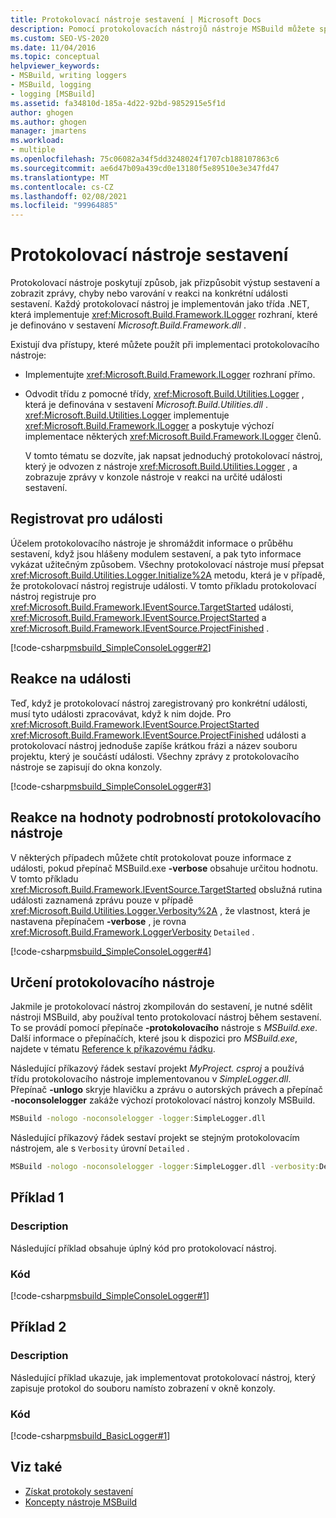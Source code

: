 ```yaml
---
title: Protokolovací nástroje sestavení | Microsoft Docs
description: Pomocí protokolovacích nástrojů nástroje MSBuild můžete spravovat a upravovat výstup sestavení a zobrazovat zprávy, chyby nebo varování v reakci na konkrétní události sestavení.
ms.custom: SEO-VS-2020
ms.date: 11/04/2016
ms.topic: conceptual
helpviewer_keywords:
- MSBuild, writing loggers
- MSBuild, logging
- logging [MSBuild]
ms.assetid: fa34810d-185a-4d22-92bd-9852915e5f1d
author: ghogen
ms.author: ghogen
manager: jmartens
ms.workload:
- multiple
ms.openlocfilehash: 75c06082a34f5dd3248024f1707cb188107863c6
ms.sourcegitcommit: ae6d47b09a439cd0e13180f5e89510e3e347fd47
ms.translationtype: MT
ms.contentlocale: cs-CZ
ms.lasthandoff: 02/08/2021
ms.locfileid: "99964885"
---
```

# <a name="build-loggers"></a>Protokolovací nástroje sestavení

Protokolovací nástroje poskytují způsob, jak přizpůsobit výstup sestavení a zobrazit zprávy, chyby nebo varování v reakci na konkrétní události sestavení. Každý protokolovací nástroj je implementován jako třída .NET, která implementuje <xref:Microsoft.Build.Framework.ILogger> rozhraní, které je definováno v sestavení *Microsoft.Build.Framework.dll* .

Existují dva přístupy, které můžete použít při implementaci protokolovacího nástroje:

- Implementujte <xref:Microsoft.Build.Framework.ILogger> rozhraní přímo.
- Odvodit třídu z pomocné třídy, <xref:Microsoft.Build.Utilities.Logger> , která je definována v sestavení *Microsoft.Build.Utilities.dll* . <xref:Microsoft.Build.Utilities.Logger> implementuje <xref:Microsoft.Build.Framework.ILogger> a poskytuje výchozí implementace některých <xref:Microsoft.Build.Framework.ILogger> členů.

  V tomto tématu se dozvíte, jak napsat jednoduchý protokolovací nástroj, který je odvozen z nástroje <xref:Microsoft.Build.Utilities.Logger> , a zobrazuje zprávy v konzole nástroje v reakci na určité události sestavení.

## <a name="register-for-events"></a>Registrovat pro události

Účelem protokolovacího nástroje je shromáždit informace o průběhu sestavení, když jsou hlášeny modulem sestavení, a pak tyto informace vykázat užitečným způsobem. Všechny protokolovací nástroje musí přepsat <xref:Microsoft.Build.Utilities.Logger.Initialize%2A> metodu, která je v případě, že protokolovací nástroj registruje události. V tomto příkladu protokolovací nástroj registruje pro <xref:Microsoft.Build.Framework.IEventSource.TargetStarted> události, <xref:Microsoft.Build.Framework.IEventSource.ProjectStarted> a <xref:Microsoft.Build.Framework.IEventSource.ProjectFinished> .

[!code-csharp[msbuild_SimpleConsoleLogger#2](../msbuild/codesnippet/CSharp/build-loggers_1.cs)]

## <a name="respond-to-events"></a>Reakce na události

Teď, když je protokolovací nástroj zaregistrovaný pro konkrétní události, musí tyto události zpracovávat, když k nim dojde. Pro <xref:Microsoft.Build.Framework.IEventSource.ProjectStarted> <xref:Microsoft.Build.Framework.IEventSource.ProjectFinished> události a protokolovací nástroj jednoduše zapíše krátkou frázi a název souboru projektu, který je součástí události. Všechny zprávy z protokolovacího nástroje se zapisují do okna konzoly.

[!code-csharp[msbuild_SimpleConsoleLogger#3](../msbuild/codesnippet/CSharp/build-loggers_2.cs)]

## <a name="respond-to-logger-verbosity-values"></a>Reakce na hodnoty podrobností protokolovacího nástroje

V některých případech můžete chtít protokolovat pouze informace z události, pokud přepínač MSBuild.exe **-verbose** obsahuje určitou hodnotu. V tomto příkladu <xref:Microsoft.Build.Framework.IEventSource.TargetStarted> obslužná rutina události zaznamená zprávu pouze v případě <xref:Microsoft.Build.Utilities.Logger.Verbosity%2A> , že vlastnost, která je nastavena přepínačem **-verbose** , je rovna <xref:Microsoft.Build.Framework.LoggerVerbosity> `Detailed` .

[!code-csharp[msbuild_SimpleConsoleLogger#4](../msbuild/codesnippet/CSharp/build-loggers_3.cs)]

## <a name="specify-a-logger"></a>Určení protokolovacího nástroje

Jakmile je protokolovací nástroj zkompilován do sestavení, je nutné sdělit nástroji MSBuild, aby používal tento protokolovací nástroj během sestavení. To se provádí pomocí přepínače **-protokolovacího** nástroje s *MSBuild.exe*. Další informace o přepínačích, které jsou k dispozici pro *MSBuild.exe*, najdete v tématu [Reference k příkazovému řádku](../msbuild/msbuild-command-line-reference.md).

Následující příkazový řádek sestaví projekt *MyProject. csproj* a používá třídu protokolovacího nástroje implementovanou v *SimpleLogger.dll*. Přepínač **-unlogo** skryje hlavičku a zprávu o autorských právech a přepínač **-noconsolelogger** zakáže výchozí protokolovací nástroj konzoly MSBuild.

```cmd
MSBuild -nologo -noconsolelogger -logger:SimpleLogger.dll
```

Následující příkazový řádek sestaví projekt se stejným protokolovacím nástrojem, ale s `Verbosity` úrovní `Detailed` .

```cmd
MSBuild -nologo -noconsolelogger -logger:SimpleLogger.dll -verbosity:Detailed
```

## <a name="example-1"></a>Příklad 1

### <a name="description"></a>Description

Následující příklad obsahuje úplný kód pro protokolovací nástroj.

### <a name="code"></a>Kód

[!code-csharp[msbuild_SimpleConsoleLogger#1](../msbuild/codesnippet/CSharp/build-loggers_4.cs)]

## <a name="example-2"></a>Příklad 2

### <a name="description"></a>Description

Následující příklad ukazuje, jak implementovat protokolovací nástroj, který zapisuje protokol do souboru namísto zobrazení v okně konzoly.

### <a name="code"></a>Kód

[!code-csharp[msbuild_BasicLogger#1](../msbuild/codesnippet/CSharp/build-loggers_5.cs)]

## <a name="see-also"></a>Viz také

- [Získat protokoly sestavení](../msbuild/obtaining-build-logs-with-msbuild.md)
- [Koncepty nástroje MSBuild](../msbuild/msbuild-concepts.md)
